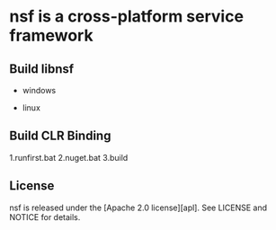 nsf is a cross-platform service framework
===

## Build libnsf

* windows

* linux

## Build CLR Binding
1.runfirst.bat
2.nuget.bat
3.build

## License
nsf is released under the [Apache 2.0 license][apl]. See LICENSE and NOTICE for details.